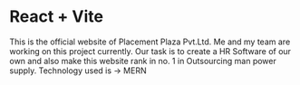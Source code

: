 # React + Vite
This is the official website of Placement Plaza Pvt.Ltd. Me and my team are working on this project currently.
Our task is to create a HR Software of our own and also make this website rank in no. 1 in Outsourcing man power supply.
Technology used is -> MERN 
